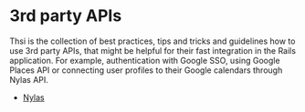# 3rd party APIs

Thsi is the collection of best practices, tips and tricks and guidelines how to use 3rd party APIs, that might be helpful for their fast integration in the Rails application. For example, authentication with Google SSO, using Google Places API or connecting user profiles to their Google calendars through Nylas API.

- [Nylas](./3rd_parties/nylas.md)
